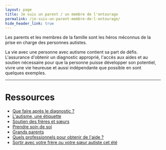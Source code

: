 ```yaml
---
layout: page
title: Je suis un parent / un membre de l'entourage
permalink: /je-suis-un-parent-membre-de-l-entourage/
hide_header_link: true
---
```


Les parents et les membres de la famille sont les héros méconnus de la prise en charge des personnes autistes.

La vie avec une personne avec autisme contient sa part de défis.
L'assurance d'obtenir un diagnostic approprié, l'accès aux aides et au
soutien nécessaire pour que la personne puisse développer son potentiel, vivre une vie heureuse et aussi indépendante que possible en sont quelques exemples.

---

# Ressources

<ul class="thumb">
 <li><a href="/je-suis-un-parent-membre-de-l-entourage/apres-le-diagnostic"><span>Que faire après le diagnostic&nbsp;?</span>
  <amp-img width="320" height="188" alt="" src="{{ site.amp_img_cache_url }}/assets/undefined_.png"></amp-img>
 </a></li>
 <li><a href="/je-suis-un-parent-membre-de-l-entourage/l-autisme-une-etiquette"><span>L'autisme, une étiquette</span>
  <amp-img width="320" height="188" alt="" src="{{ site.amp_img_cache_url }}/assets/undefined_.png"></amp-img>
 </a></li>
 <li><a href="/je-suis-un-parent-membre-de-l-entourage/soutien-des-freres-et-soeurs"><span>Soutien des frères et sœurs</span>
  <amp-img width="320" height="188" alt="" src="{{ site.amp_img_cache_url }}/assets/pages/parent/soutien-des-freres-et-soeur/ID-10063250.jpg"></amp-img>
 </a></li>
 <li><a href="/je-suis-un-parent-membre-de-l-entourage/prendre-soin-de-soi"><span>Prendre soin de soi</span>
  <amp-img width="320" height="188" alt="" src="{{ site.amp_img_cache_url }}/assets/pages/parent/prendre-soin-de-soi/ID-10028215.jpg"></amp-img>
 </a></li>
 <li><a href="/je-suis-un-parent-membre-de-l-entourage/grands-parents"><span>Grands parents</span>
  <amp-img width="320" height="188" alt="" src="{{ site.amp_img_cache_url }}/assets/pages/parent/grands-parents/ID-10033342.jpg"></amp-img>
 </a></li>
 <li><a href="/je-suis-un-parent-membre-de-l-entourage/quels-professionnels-pour-obtenir-de-laide"><span>Quels professionnels pour obtenir de l'aide&nbsp;?</span>
  <amp-img width="320" height="188" alt="" src="{{ site.amp_img_cache_url }}/assets/undefined_.png"></amp-img>
 </a></li>
 <li><a href="/je-suis-un-parent-membre-de-l-entourage/sortir-avec-frere-ou-soeur-autiste"><span>Sortir avec votre frère ou votre sœur autiste cet été</span>
  <amp-img width="320" height="188" alt="" src="{{ site.amp_img_cache_url }}/assets/pages/parents/sortir-avec-frere-ou-soeur-autiste.png"></amp-img>
 </a></li>
</ul>


